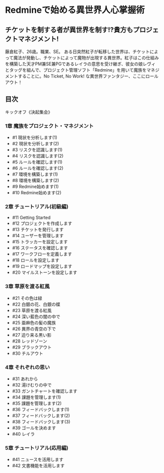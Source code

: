 # Redmineで始める異世界人心掌握術

## チケットを制する者が異世界を制す!?貴方もプロジェクトマネジメント!

藤倉紅子、26歳。職業、SE。
ある日突然紅子が転移した世界は、チケットによって魔法が発動し、チケットによって魔物が出現する異世界。紅子はこの仕組みを構築した天才PM兼SE兼PGであるレイラの意思を受け継ぎ、彼女の娘レヴィとタッグを組んで、プロジェクト管理ソフト「Redmine」を用いて魔族をマネジメントすることに。No Ticket, No Work! な異世界ファンタジー、ここにロールアウト！

## 目次
キックオフ《決起集会》

### 1章 魔族をプロジェクト・マネジメント
* #1 現状を分析します(1)
* #2 現状を分析します(2)
* #3 リスクを認識します(1)
* #4 リスクを認識します(2)
* #5 ルールを確認します(1)
* #6 ルールを確認します(2)
* #7 環境を構築します(1)
* #8 環境を構築します(2)
* #9 Redmine始めます(1)
* #10 Redmine始めます(2)

### 2章 チュートリアル(初級編)
* #11 Getting Started
* #12 プロジェクトを作成します
* #13 チケットを発行します
* #14 ユーザーを管理します
* #15 トラッカーを設定します
* #16 ステータスを確認します
* #17 ワークフローを定義します
* #18 ロールを設定します
* #19 ロードマップを設定します
* #20 マイルストーンを設定します

### 3章 草原を渡る紅風
* #21 その色は緑
* #22 白銀の花、白銀の蝶
* #23 草原を渡る紅風
* #24 深い藍色の闇の中で
* #25 亜麻色の髪の魔族
* #26 異界の青空の下で
* #27 迫り来る黒い影
* #28 レッドゾーン
* #29 ブラックアウト
* #30 チルアウト

### 4章 それぞれの思い
* #31 あれから
* #32 湯けむりの中で
* #33 ガントチャートを確認します
* #34 課題を管理します(1)
* #35 課題を管理します(2)
* #36 フィードバックします(1)
* #37 フィードバックします(2)
* #38 フィードバックします(3)
* #39 ゴールを決めます
* #40 レイラ

### 5章 チュートリアル(応用編)
* #41 ニュースを活用します
* #42 文書機能を活用します
